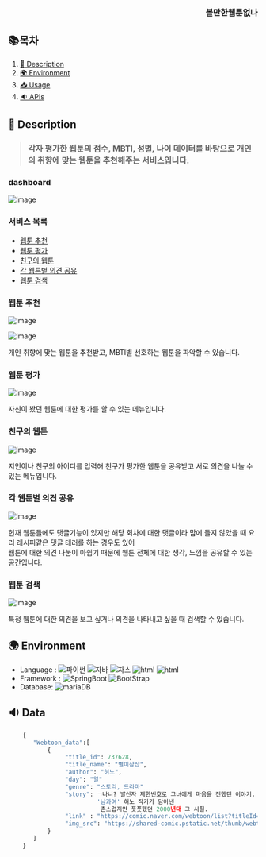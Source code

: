  <div align=center>
 
 <h3 align=right>볼만한웹툰없나</h3>
 </div>
 

## 📚목차
1. [📃 Description](#📃-description)
2. [🌍 Environment](#🌍-environment)
3. [📥 Usage](#📥-usage)
4. [🔉 APIs](#🔉-APIs)

## 📃 Description

>### 각자 평가한 웹툰의 점수, MBTI, 성별, 나이 데이터를 바탕으로 개인의 취향에 맞는 웹툰을 추천해주는 서비스입니다.<br>

### dashboard
![image](https://user-images.githubusercontent.com/90108877/201483869-c8d81ef4-4275-4e0f-9fec-35f49cb961dd.png)

### 서비스 목록

* [웹툰 추천](#웹툰-추천)
* [웹툰 평가](#웹툰-평가)
* [친구의 웹툰](#친구의-웹툰)
* [각 웹툰별 의견 공유](#각-웹툰별-의견-공유)
* [웹툰 검색](#웹툰-검색)


### 웹툰 추천
![image](https://user-images.githubusercontent.com/90108877/201484380-36184c57-3d32-4693-b84d-3eb859a48db6.png)

![image](https://user-images.githubusercontent.com/90108877/201484405-e976ece0-c8bd-4c16-8a23-7829e86f6fcd.png)


개인 취향에 맞는 웹툰을 추천받고, MBTI별 선호하는 웹툰을 파악할 수 있습니다.  


### 웹툰 평가
![image](https://user-images.githubusercontent.com/90108877/201483958-f23ec564-d474-4b94-8cd4-9dd541e5c06e.png)


자신이 봤던 웹툰에 대한 평가를 할 수 있는 메뉴입니다.
### 친구의 웹툰
![image](https://user-images.githubusercontent.com/90108877/201484035-9e569863-8c4b-4b3c-8b4d-f797de23dd57.png)


지인이나 친구의 아이디를 입력해 친구가 평가한 웹툰을 공유받고 서로 의견을 나눌 수 있는 메뉴입니다.

### 각 웹툰별 의견 공유
![image](https://user-images.githubusercontent.com/90108877/201484211-27f80669-9d64-42df-9936-8d2584934876.png)

현재 웹툰들에도 댓글기능이 있지만 해당 회차에 대한 댓글이라 맘에 들지 않았을 때 요리 레시피같은 댓글 테러를 하는 경우도 있어<br>
웹툰에 대한 의견 나눔이 아쉽기 때문에 웹툰 전체에 대한 생각, 느낌을 공유할 수 있는 공간입니다.

### 웹툰 검색
![image](https://user-images.githubusercontent.com/90108877/201484328-ee584ba4-0e7b-441e-96e7-d40fda653be0.png)

특정 웹툰에 대한 의견을 보고 싶거나 의견을 나타내고 싶을 때 검색할 수 있습니다.


## 🌍 Environment

* Language : ![파이썬](https://img.shields.io/badge/python-blue) ![자바](https://img.shields.io/badge/-java-orange) 
![자스](https://img.shields.io/badge/-javascript-red) ![html](https://img.shields.io/badge/html-9cf) ![html](https://img.shields.io/badge/css-yellow)
* Framework : ![SpringBoot](https://img.shields.io/badge/-SpringBoot-brightgreen) ![BootStrap](https://img.shields.io/badge/-BootStrap-blueviolet) 
* Database:  ![mariaDB](https://img.shields.io/badge/-MariaDB-yellow)

## 🔉 Data
```python
    {
       "Webtoon_data":[
           {
                "title_id": 737628,
                "title_name": "별이삼샵",
                "author": "혀노",
                "day": "일"
                "genre": "스토리, 드라마"
                "story": ㄱ나니? 발신자 제한번호로 그녀에게 마음을 전했던 이야기. 
                         '남과여' 혀노 작가가 담아낸
                          촌스럽지만 풋풋했던 2000년대 그 시절.
                "link" : "https://comic.naver.com/webtoon/list?titleId=737628",
                "img_src": "https://shared-comic.pstatic.net/thumb/webtoon/737628/thumbnail/thumbnail_IMAG06_64a2157c-49e6-422a-9628-9181f62e405c.jpg"
           }   
       ]
    }
